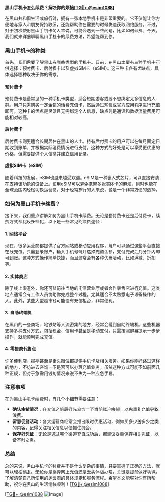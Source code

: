 **黑山手机卡怎么续费？解决你的烦恼[[TG💪+ @esim1088](https://t.me/s/esim1088)]**

在黑山共和国生活或旅行时，拥有一张本地手机卡是非常重要的。它不仅能让你方便地与家人和朋友保持联系，还能帮助你在需要的时候快速获取网络服务。不过，对于初次使用黑山手机卡的人来说，可能会遇到一些问题，比如如何续费。今天，我们就来详细聊聊黑山手机卡的续费方法，希望能帮到你。

### 黑山手机卡的种类

首先，我们需要了解黑山有哪些类型的手机卡。目前，在黑山主要有三种手机卡可供选择：预付费卡、后付费卡以及虚拟SIM卡（eSIM）。这三种卡各有优缺点，具体选择哪种取决于你的需求。

#### 预付费卡

预付费卡是最常见的一种手机卡类型，适合短期游客或者不想绑定太多信息的人群。用户只需购买一定金额的话费充值卡，然后通过短信或官方应用程序进行充值即可。这种卡的优点是灵活且无需绑定个人信息，缺点则是通话和数据流量费用可能相对较高。

#### 后付费卡

后付费卡则更适合长期居住在黑山的人士。持有后付费卡的用户可以在每月固定日期收到账单，并根据实际消费情况进行支付。这种方式的好处是可以享受更优惠的价格，但需要提供个人信息并建立信用记录。

#### 虚拟SIM卡（eSIM）

随着科技的发展，eSIM也越来越受欢迎。eSIM是一种嵌入式芯片，可以直接安装在支持该功能的设备上。使用eSIM可以避免携带多张实体卡的麻烦，同时也能在全球范围内轻松切换运营商。对于经常旅行的人来说，这是一个非常方便的选择。

### 如何为黑山手机卡续费？

接下来，我们重点讲解如何为黑山手机卡续费。无论是预付费卡还是后付费卡，续费方式都比较多样化，以下是一些常见的续费途径：

#### 1. 网络平台

现在，很多运营商都提供了官方网站或移动应用程序，用户可以通过这些平台直接在线充值。只需登录账户，输入手机号码并选择充值金额，支付完成后几分钟内即可到账。这种方式操作简单快捷，而且通常会有各种优惠活动，比如满减、折扣等。

#### 2. 实体商店

除了线上渠道外，你还可以前往当地的电信营业厅或者合作零售店进行充值。这类地点通常会有工作人员协助你完成整个过程，尤其适合不太熟悉电子设备操作的人。此外，某些大型超市也可能设有充值柜台，非常便利。

#### 3. 自助终端机

在黑山的一些商场、地铁站等人流密集的地方，经常会看到自助终端机。这些机器支持多种支付方式，包括现金、信用卡甚至是移动支付。只需按照屏幕提示一步步操作，就能顺利完成充值。

#### 4. 零售商代售点

许多便利店、报亭甚至是街头摊位都提供手机卡及相关服务。如果你刚好路过这样的地方，不妨进去咨询一下是否可以办理充值业务。虽然这种方式可能不如前面几种正规，但对于急需用钱的情况来说不失为一种应急手段。

### 注意事项

在为黑山手机卡续费时，有几个小细节需要注意：

- **确认余额情况**：在充值之前最好先查询一下当前账户余额，以免重复充值导致浪费。
- **留意促销活动**：各大运营商经常会推出限时优惠活动，例如买多少送多少之类的内容，记得关注相关信息以便抓住机会。
- **保存好凭证**：无论是通过哪个渠道充值成功后，都建议妥善保存相关凭证，以备不时之需。

### 总结

总的来说，黑山手机卡的续费并不是什么复杂的事情，只要掌握了正确的方法，就可以轻松搞定。无论你是选择网上充值还是去实体店办理，关键是提前做好功课，了解清楚自己所使用的运营商的具体规定和服务流程。希望本文能够对你有所帮助，祝你在黑山的生活愉快顺利！[[TG💪+ @esim1088](https://t.me/s/esim1088)] 

[[TG💪+ @esim1088](https://t.me/s/esim1088) ![Image](https://i.postimg.cc/4NQfJmqS/Snipaste-2025-05-13-00-14-12.png)]